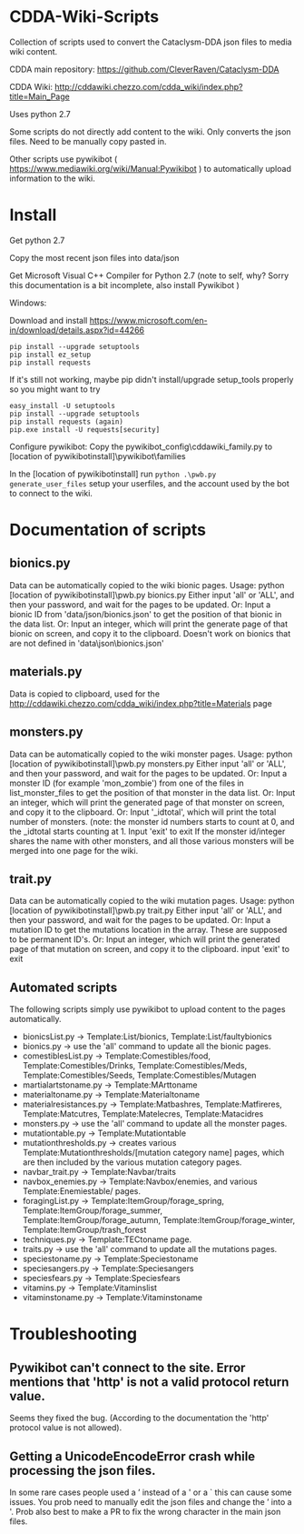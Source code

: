 # CDDA-Wiki-Scripts
Collection of scripts used to convert the Cataclysm-DDA json files to media wiki content.

CDDA main repository: https://github.com/CleverRaven/Cataclysm-DDA

CDDA Wiki: http://cddawiki.chezzo.com/cdda_wiki/index.php?title=Main_Page

Uses python 2.7

Some scripts do not directly add content to the wiki. Only converts the json files. Need to be manually copy pasted in.

Other scripts use pywikibot ( https://www.mediawiki.org/wiki/Manual:Pywikibot ) to automatically upload information to the wiki.

# Install
Get python 2.7

Copy the most recent json files into data/json

Get Microsoft Visual C++ Compiler for Python 2.7 (note to self, why? Sorry this documentation is a bit incomplete, also install Pywikibot )

Windows:

Download and install https://www.microsoft.com/en-in/download/details.aspx?id=44266
```
pip install --upgrade setuptools
pip install ez_setup
pip install requests
```
If it's still not working, maybe pip didn't install/upgrade setup_tools properly so you might want to try
```
easy_install -U setuptools
pip install --upgrade setuptools
pip install requests (again)
pip.exe install -U requests[security] 
```

Configure pywikibot:
Copy the pywikibot_config\cddawiki_family.py to [location of pywikibotinstall]\pywikibot\families

In the [location of pywikibotinstall] run `python .\pwb.py generate_user_files` setup your userfiles, and the account used by the bot to connect to the wiki.

# Documentation of scripts

## bionics.py

Data can be automatically copied to the wiki bionic pages.
Usage: python [location of pywikibotinstall]\pwb.py bionics.py
   Either input 'all' or 'ALL', and then your password, and wait for the pages to be updated.
   Or: Input a bionic ID from 'data/json/bionics.json' to get the position of that bionic in the data list.
   Or: Input an integer, which will print the generate page of that bionic on screen, and copy it to the clipboard.
Doesn't work on bionics that are not defined in 'data\json\bionics.json'

## materials.py

Data is copied to clipboard, used for the http://cddawiki.chezzo.com/cdda_wiki/index.php?title=Materials page

## monsters.py

Data can be automatically copied to the wiki monster pages.
Usage: python [location of pywikibotinstall]\pwb.py monsters.py
   Either input 'all' or 'ALL', and then your password, and wait for the pages to be updated.
   Or: Input a monster ID (for example 'mon_zombie') from one of the files in list_monster_files to get the position of that monster in the data list.
   Or: Input an integer, which will print the generated page of that monster on screen, and copy it to the clipboard.
   Or: Input '_idtotal', which will print the total number of monsters. (note: the monster id numbers starts to count at 0, and the _idtotal starts counting at 1.
   Input 'exit' to exit
If the monster id/integer shares the name with other monsters, and all those various monsters will be merged into one page for the wiki.

## trait.py

Data can be automatically copied to the wiki mutation pages.
Usage: python [location of pywikibotinstall]\pwb.py trait.py
   Either input 'all' or 'ALL', and then your password, and wait for the pages to be updated.
   Or: Input a mutation ID to get the mutations location in the array. These are supposed to be permanent ID's.
   Or: Input an integer, which will print the generated page of that mutation on screen, and copy it to the clipboard.
   input 'exit' to exit

## Automated scripts
The following scripts simply use pywikibot to upload content to the pages automatically.
- bionicsList.py -> Template:List/bionics‎‎, Template:List/faultybionics‎‎
- bionics.py -> use the 'all' command to update all the bionic pages.
- comestiblesList.py -> Template:Comestibles/food, Template:Comestibles/Drinks, Template:Comestibles/Meds, Template:Comestibles/Seeds, Template:Comestibles/Mutagen
- martialartstoname.py -> Template:MArttoname
- materialtoname.py -> Template:Materialtoname
- materialresistances.py -> Template:Matbashres, Template:Matfireres, Template:Matcutres, Template:Matelecres, Template:Matacidres
- monsters.py -> use the 'all' command to update all the monster pages.
- mutationtable.py -> Template:Mutationtable
- mutationthresholds.py -> creates various Template:Mutationthresholds/[mutation category name] pages, which are then included by the various mutation category pages.
- navbar_trait.py -> Template:Navbar/traits
- navbox_enemies.py -> Template:Navbox/enemies, and various Template:Enemiestable/ pages.
- foragingList.py -> Template:ItemGroup/forage_spring, Template:ItemGroup/forage_summer, Template:ItemGroup/forage_autumn, Template:ItemGroup/forage_winter, Template:ItemGroup/trash_forest
- techniques.py -> Template:TECtoname page.
- traits.py -> use the 'all' command to update all the mutations pages.
- speciestoname.py -> Template:Speciestoname
- speciesangers.py -> Template:Speciesangers
- speciesfears.py -> Template:Speciesfears
- vitamins.py -> Template:Vitaminslist
- vitaminstoname.py -> Template:Vitaminstoname

# Troubleshooting

## Pywikibot can't connect to the site. Error mentions that 'http' is not a valid protocol return value.

Seems they fixed the bug. (According to the documentation the 'http' protocol value is not allowed).

## Getting a UnicodeEncodeError crash while processing the json files.

In some rare cases people used a ’ instead of a ' or a ` this can cause some issues. You prob need to manually edit the json files and change the ’ into a '. Prob also best to make a PR to fix the wrong character in the main json files.